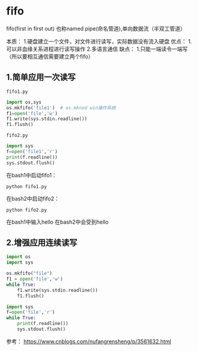# fifo



fifo(first in first out) 也称named pipe(命名管道),单向数据流（半双工管道）


本质：
1.硬盘建立一个文件，对文件进行读写，实际数据没有流入硬盘
优点：
1.可以非血缘关系进程进行读写操作
2.多语言通信
缺点：
1.只能一端读令一端写（所以要相互通信需要建立两个fifo）


## 1.简单应用一次读写

`fifo1.py`
```python
import os,sys
os.mkfifo('file1')  # os.mknod win操作系统
f1=open('file','w')
f1.write(sys.stdin.readline())
f1.flush()
```

`fifo2.py`
```python
import sys
f=open('file1','r')
print(f.readline())
sys.stdout.flush()
```

在bash1中启动fifo1：
```shell
python fifo1.py
```

在bash2中启动fifo2：
```shell
python fifo2.py
```

在bash1中输入hello
在bash2中会受到hello


## 2.增强应用连续读写
```python
import os 
import sys

os.mkfifo("file")
f1 = open('file','w')
while True:
    f1.write(sys.stdin.readline())
    f1.flush()
```


```python
import sys
f=open('file','r')
while True:
    print(f.readline())
    sys.stdout.flush()
```


参考：
https://www.cnblogs.com/nufangrensheng/p/3561632.html